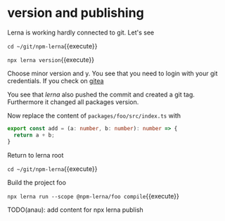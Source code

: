 # version and publishing

Lerna is working hardly connected to git. Let's see

`cd ~/git/npm-lerna`{{execute}}

`npx lerna version`{{execute}}

Choose minor version and y.
You see that you need to login with your git credentials.
If you check on
[gitea](
    https://[[HOST_SUBDOMAIN]]-30002-[[KATACODA_HOST]].environments.katacoda.com/)

You see that *lerna* also pushed the commit and created a git tag.
Furthermore it changed all packages version.

Now replace the content of `packages/foo/src/index.ts` with

```ts
export const add = (a: number, b: number): number => {
  return a + b;
}

```

Return to lerna root

`cd ~/git/npm-lerna`{{execute}}

Build the project foo

`npx lerna run --scope @npm-lerna/foo compile`{{execute}}


TODO(anau): add content for npx lerna publish

